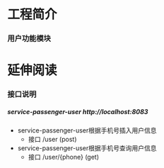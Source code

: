 # 工程简介
### 用户功能模块

# 延伸阅读
### 接口说明
##### service-passenger-user  http://localhost:8083

+ service-passenger-user根据手机号插入用户信息
    + 接口 /user (post)
+ service-passenger-user根据手机号查询用户信息
    + 接口 /user/{phone} (get)


